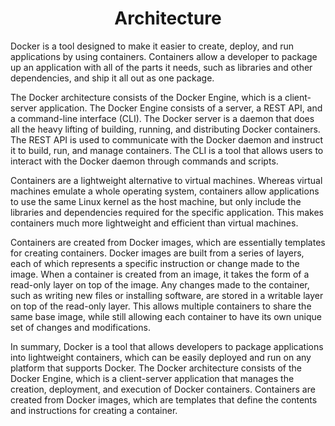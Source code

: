 <h1 align="center"> Architecture </h1>

Docker is a tool designed to make it easier to create, deploy, and run applications by using containers. Containers allow a developer to package up an application with all of the parts it needs, such as libraries and other dependencies, and ship it all out as one package.

The Docker architecture consists of the Docker Engine, which is a client-server application. The Docker Engine consists of a server, a REST API, and a command-line interface (CLI). The Docker server is a daemon that does all the heavy lifting of building, running, and distributing Docker containers. The REST API is used to communicate with the Docker daemon and instruct it to build, run, and manage containers. The CLI is a tool that allows users to interact with the Docker daemon through commands and scripts.

Containers are a lightweight alternative to virtual machines. Whereas virtual machines emulate a whole operating system, containers allow applications to use the same Linux kernel as the host machine, but only include the libraries and dependencies required for the specific application. This makes containers much more lightweight and efficient than virtual machines.

Containers are created from Docker images, which are essentially templates for creating containers. Docker images are built from a series of layers, each of which represents a specific instruction or change made to the image. When a container is created from an image, it takes the form of a read-only layer on top of the image. Any changes made to the container, such as writing new files or installing software, are stored in a writable layer on top of the read-only layer. This allows multiple containers to share the same base image, while still allowing each container to have its own unique set of changes and modifications.

In summary, Docker is a tool that allows developers to package applications into lightweight containers, which can be easily deployed and run on any platform that supports Docker. The Docker architecture consists of the Docker Engine, which is a client-server application that manages the creation, deployment, and execution of Docker containers. Containers are created from Docker images, which are templates that define the contents and instructions for creating a container.